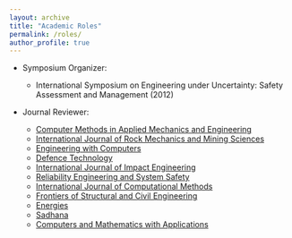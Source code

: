 ```yaml
---
layout: archive
title: "Academic Roles"
permalink: /roles/
author_profile: true
---
```


- Symposium Organizer:

  - International Symposium on Engineering under Uncertainty: Safety Assessment and Management (2012)

- Journal Reviewer:

  - [Computer Methods in Applied Mechanics and Engineering](https://www.journals.elsevier.com/computer-methods-in-applied-mechanics-and-engineering)
  - [International Journal of Rock Mechanics and Mining Sciences](https://www.journals.elsevier.com/international-journal-of-rock-mechanics-and-mining-sciences)
  - [Engineering with Computers](https://www.springer.com/journal/366)
  - [Defence Technology](https://www.sciencedirect.com/journal/defence-technology)
  - [International Journal of Impact Engineering](https://www.journals.elsevier.com/international-journal-of-impact-engineering)
  - [Reliability Engineering and System Safety](https://www.journals.elsevier.com/reliability-engineering-and-system-safety)
  - [International Journal of Computational Methods](https://www.worldscientific.com/worldscinet/ijcm)
  - [Frontiers of Structural and Civil Engineering](https://www.springer.com/journal/11709)
  - [Energies](https://www.mdpi.com/journal/energies)
  - [Sadhana](https://www.springer.com/journal/12046)
  - [Computers and Mathematics with Applications](https://www.sciencedirect.com/journal/computers-and-mathematics-with-applications)

